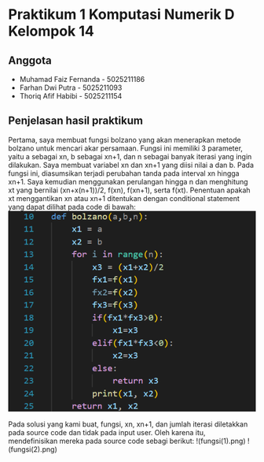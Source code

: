 # Praktikum 1 Komputasi Numerik D Kelompok 14
## Anggota
* Muhamad Faiz Fernanda - 5025211186
* Farhan Dwi Putra - 5025211093
* Thoriq Afif Habibi - 5025211154
## Penjelasan hasil praktikum
Pertama, saya membuat fungsi bolzano yang akan menerapkan metode bolzano untuk mencari akar persamaan. Fungsi ini memiliki 3 parameter, yaitu a sebagai xn, b sebagai xn+1, dan n sebagai banyak iterasi yang ingin dilakukan. Saya membuat variabel xn dan xn+1 yang diisi nilai a dan b. Pada fungsi ini, diasumsikan terjadi perubahan tanda pada interval xn hingga xn+1. Saya kemudian menggunakan perulangan hingga n dan menghitung xt yang bernilai (xn+x(n+1))/2, f(xn), f(xn+1), serta f(xt). Penentuan apakah xt menggantikan xn atau xn+1 ditentukan dengan conditional statement yang dapat dilihat pada code di bawah:
![Fungsi Metode Bolzano](Screenshot_20221030_084113.png)

Pada solusi yang kami buat, fungsi, xn, xn+1, dan jumlah iterasi diletakkan pada source code dan tidak pada input user. Oleh karena itu, mendefinisikan mereka pada source code sebagi berikut:
!(fungsi(1).png)
!(fungsi(2).png)
